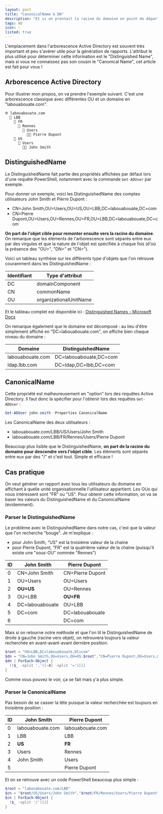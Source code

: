 ```yaml
---
layout: post
title: "CanonicalName & DN"
description: "Et si on prennait la racine du domaine en point de départ pour une fois ?"
tags: AD
icon: 💡
listed: true
---
```


L'emplacement dans l'arborescence Active Directory est souvent très important et peu s'avérer utile pour la génération de rapports. L'attribut le plus utilisé pour déterminer cette information est le "Distinguished Name", mais si vous ne connaissez pas son cousin le "Canonical Name", cet article est fait pour vous !

## Arborescence Active Directory

Pour illustrer mon propos, on va prendre l'exemple suivant. C'est une arborescence classique avec différentes OU et un domaine en "labouabouate.com".

```
🌐 labouabouate.com
  📁 LBB
    📁 FR
      📁 Rennes
        📁 Users
          🧑‍💼 Pierre Dupont
    📁 US
      📁 Users
        🧑‍💼 John Smith
```

## DistinguishedName

Le DistinguishedName fait partie des propriétés affichées par défaut lors d'une requête PowerShell, notamment avec la commande `Get-ADUser` par exemple.

Pour donner un exemple, voici les DistinguishedName des comptes utilisateurs John Smith et Pierre Dupont :

- CN=John Smith,OU=Users,OU=US,OU=LBB,DC=labouabouate,DC=com
- CN=Pierre Dupont,OU=Users,OU=Rennes,OU=FR,OU=LBB,DC=labouabouate,DC=com

**On part de l'objet cible pour remonter ensuite vers la racine du domaine**. On remarque que les éléments de l'arborescence sont séparés entre eux par des virgules et que la nature de l'objet est spécifiée à chaque fois (d'où la présence des "OU=", "DN=" et "CN=").

Voici un tableau synthèse sur les différents type d'objets que l'on retrouve couramment dans les DistinguishedName :

Identifiant | Type d'attribut
----------- | ---------------
DC | domainComponent
CN | commonName
OU | organizationalUnitName

Et le tableau complet est disponible ici : [Distinguished Names - Microsoft Docs](https://docs.microsoft.com/previous-versions/windows/desktop/ldap/distinguished-names)

On remarque également que le domaine est décomposé : au lieu d'être simplement affiché en "DC=labouabouate.com", on affiche bien chaque niveau du domaine :

Domaine | DistinguishedName
------- | -----------------
labouabouate.com | DC=labouabouate,DC=com
ldap.lbb.com | DC=ldap,DC=lbb,DC=com

## CanonicalName

Cette propriété est malheureusement en "option" lors des requêtes Active Directory. Il faut donc la spécifier pour l'obtenir lors des requêtes `Get-ADUser` :

```powershell
Get-ADUser john.smith -Properties CanonicalName
```

Les CanonicalName des deux utilisateurs :

- labouabouate.com/LBB/US/Users/John Smith
- labouabouate.com/LBB/FR/Rennes/Users/Pierre Dupont

Beaucoup plus lisible que le DistinguishedName, **on part de la racine du domaine pour descendre vers l'objet cible**. Les éléments sont séparés entre eux par des "/" et c'est tout. Simple et efficace !

## Cas pratique

On veut générer un rapport avec tous les utilisateurs du domaine en affichant à quelle unité organisationnelle l'utilisateur appartient. Les OUs qui nous intéressent sont "FR" ou "US". Pour obtenir cette information, on va se baser les valeurs du DistinguishedName et du CanonicalName (évidemment).

### Parser le DistinguishedName

Le problème avec le DistinguishedName dans notre cas, c'est que la valeur que l'on recherche "bouge". Je m'explique :

- pour John Smith, "US" est la troisième valeur de la chaine
- pour Pierre Dupont, "FR" est la quatrième valeur de la chaine (puisqu'il existe une "sous-OU" nommée "Rennes")

ID | John Smith | Pierre Dupont
-- | ---------- | -------------
0 | CN=John Smith | CN=Pierre Dupont
1 | OU=Users | OU=Users
2 | **OU=US** | OU=Rennes
3 | OU=LBB | **OU=FR**
4 | DC=labouabouate | OU=LBB
5 | DC=com | DC=labouabouate
6 | | DC=com

Mais si on retourne notre méthode et que l'on lit le DistinguishedName de droite à gauche (racine vers objet), on retrouvera toujours la valeur recherchée en avant-avant-avant dernière position.

```powershell
$root = "OU=LBB,DC=labouabouate,DC=com"
$dn = "CN=John Smith,OU=Users,OU=US,$root","CN=Pierre Dupont,OU=Users,OU=Rennes,OU=FR,$root"
$dn | ForEach-Object {
  (($_ -split ',')[-4] -split '=')[1]
}
```

Comme vous pouvez le voir, ça se fait mais y'a plus simple.

### Parser le CanonicalName

Pas besoin de se casser la tête puisque la valeur recherchée est toujours en troisième position :

ID | John Smith | Pierre Dupont 
-- | ---------- | -------------
0 | labouabouate.com | labouabouate.com
1 | LBB | LBB
2 | **US** | **FR**
3 | Users | Rennes
4 | John Smith | Users
5 | | Pierre Dupont

Et on se retrouve avec un code PowerShell beaucoup plus simple :

```powershell
$root = "labouabouate.com/LBB"
$cn = "$root/US/Users/John Smith","$root/FR/Rennes/Users/Pierre Dupont"
$cn | ForEach-Object {
  ($_ -split '/')[2]
}
```

